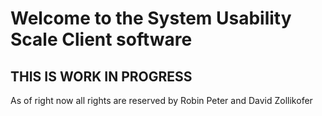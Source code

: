 # Welcome to the System Usability Scale Client software


## THIS IS WORK IN PROGRESS


As of right now all rights are reserved by Robin Peter and David Zollikofer